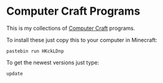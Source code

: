 # Computer Craft Programs

This is my collections of [Computer Craft](http://www.computercraft.info/) programs.

To install these just copy this to your computer in Minecraft:

```none
pastebin run HKckLDnp
```

To get the newest versions just type:

```none
update
```
